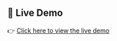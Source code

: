 ## 🔗 Live Demo

👉 [Click here to view the live demo](https://budget-management-system-1309.netlify.app/)
